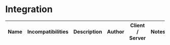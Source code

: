 # Integration 
| Name | Incompatibilities | Description | Author | Client / Server | Notes |
| --- | :---: | :---: | :---: | :---: | :---: |